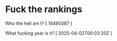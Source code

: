 # Fuck the rankings

Who the hell am I?
{ 18490387 }

What fucking year is it?
[ 2025-04-02T00:03:20Z ]
